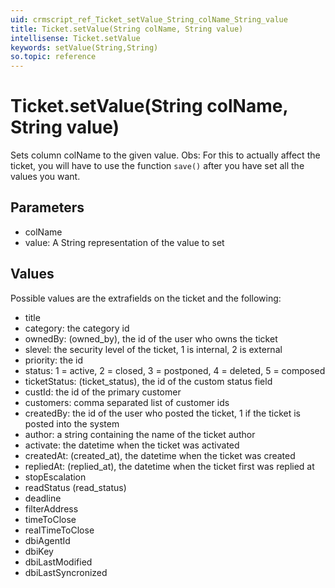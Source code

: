 ```yaml
---
uid: crmscript_ref_Ticket_setValue_String_colName_String_value
title: Ticket.setValue(String colName, String value)
intellisense: Ticket.setValue
keywords: setValue(String,String)
so.topic: reference
---
```


# Ticket.setValue(String colName, String value)

Sets column colName to the given value.
Obs: For this to actually affect the ticket, you will have to use the function `save()` after you have set all the values you want.

## Parameters

* colName
* value: A String representation of the value to set

## Values

Possible values are the extrafields on the ticket and the following:

* title
* category: the category id
* ownedBy: (owned\_by), the id of the user who owns the ticket
* slevel: the security level of the ticket, 1 is internal, 2 is external
* priority: the id
* status: 1 = active, 2 = closed, 3 = postponed, 4 = deleted, 5 = composed
* ticketStatus: (ticket\_status), the id of the custom status field
* custId: the id of the primary customer
* customers: comma separated list of customer ids
* createdBy: the id of the user who posted the ticket, 1 if the ticket is posted into the system
* author: a string containing the name of the ticket author
* activate: the datetime when the ticket was activated
* createdAt: (created\_at), the datetime when the ticket was created
* repliedAt: (replied\_at), the datetime when the ticket first was replied at
* stopEscalation
* readStatus (read\_status)
* deadline
* filterAddress
* timeToClose
* realTimeToClose
* dbiAgentId
* dbiKey
* dbiLastModified
* dbiLastSyncronized

